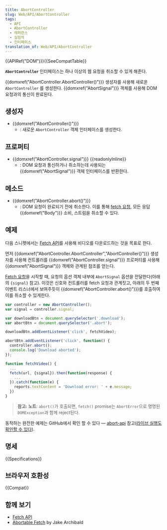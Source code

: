 ```yaml
---
title: AbortController
slug: Web/API/AbortController
tags:
  - API
  - AbortController
  - 레퍼런스
  - 실험적
  - 인터페이스
translation_of: Web/API/AbortController
---
```

{{APIRef("DOM")}}{{SeeCompatTable}}

**`AbortController`** 인터페이스는 하나 이상의 웹 요청을 취소할 수 있게 해준다.

{{domxref("AbortController.AbortController()")}} 생성자를 사용해 새로운 `AbortController` 를 생성한다. {{domxref("AbortSignal")}} 객체를 사용해 DOM 요청과의 통신이 완료된다.

## 생성자

- {{domxref("AbortController()")}}
  - : 새로운 `AbortController` 객체 인터페이스를 생성한다.

## 프로퍼티

- {{domxref("AbortController.signal")}} {{readonlyInline}}
  - : DOM 요청과 통신하거나 취소하는데 사용되는 {{domxref("AbortSignal")}} 객체 인터페이스를 반환한다.

## 메소드

- {{domxref("AbortController.abort()")}}
  - : DOM 요청이 완료되기 전에 취소한다. 이를 통해 [fetch 요청](/ko/docs/Web/API/WindowOrWorkerGlobalScope/fetch), 모든 응답 {{domxref("Body")}} 소비, 스트림을 취소할 수 있다.

## 예제

다음 스니펫에서는 [Fetch API](/ko/docs/Web/API/Fetch_API)를 사용해 비디오를 다운로드하는 것을 목표로 한다.

먼저 {{domxref("AbortController.AbortController","AbortController()")}} 생성자를 사용해 컨트롤러를 {{domxref("AbortController.signal")}} 프로퍼티를 사용해 {{domxref("AbortSignal")}} 객체와 관계된 참조를 얻는다.

[Fetch 요청](/ko/docs/Web/API/WindowOrWorkerGlobalScope/fetch)을 시작할 때, 요청의 옵션 객체 내부에 `AbortSignal` 옵션을 전달한다(아래의 `{signal}` 참고). 이것은 신호와 컨트롤러를 fetch 요청과 관계짓고, 아래의 두 번째 이벤트 리스너에서 보여주듯이 {{domxref("AbortController.abort()")}}를 호출하여 이를 취소할 수 있게한다.

```js
var controller = new AbortController();
var signal = controller.signal;

var downloadBtn = document.querySelector('.download');
var abortBtn = document.querySelector('.abort');

downloadBtn.addEventListener('click', fetchVideo);

abortBtn.addEventListener('click', function() {
  controller.abort();
  console.log('Download aborted');
});

function fetchVideo() {
  ...
  fetch(url, {signal}).then(function(response) {
    ...
  }).catch(function(e) {
    reports.textContent = 'Download error: ' + e.message;
  })
}
```

> **참고:** **노트**: `abort()`가 호출되면, `fetch()` promise는 `AbortError`으로 명명된 `DOMException`과 함께 reject된다.

동작하는 완전한 예제는 GitHub에서 확인 할 수 있다 — [abort-api](https://github.com/mdn/dom-examples/tree/master/abort-api) 참고([라이브 실행도 확인할 수 있다](https://mdn.github.io/dom-examples/abort-api/)).

## 명세

{{Specifications}}

## 브라우저 호환성

{{Compat}}

## 함께 보기

- [Fetch API](/ko/docs/Web/API/Fetch_API)
- [Abortable Fetch](https://developers.google.com/web/updates/2017/09/abortable-fetch) by Jake Archibald
